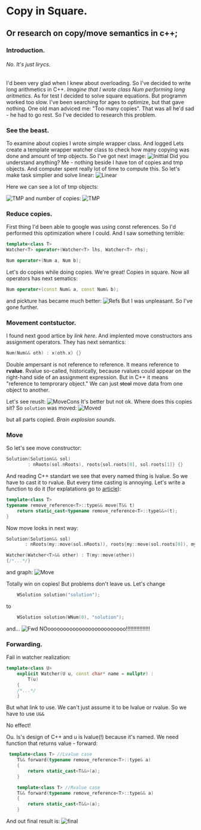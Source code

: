 # Copy in Square.
## Or research on copy/move semantics in c++;

### Introduction.
###### No. It's just lirycs.
I'd been very glad when I knew about overloading. So I've decided to write long arithmetics in C++.
*Imagine that I wrote class Num performing long aritmetics.* 
As for test I decided to solve square equations. But programm worked too slow. I've been searching for ages to optimize, but that gave nothing.
One old man adviced me: "Too many copies". That was all he'd sad - he had to go rest. So I've decided to research this problem.

### See the beast. 
To examine about copies I wrote simple wrapper class. And logged 
Lets create a template wrapper watcher class to check how many copying was done and amount of tmp objects. So I've got next image:
![Inittial](images/00Initial.png)
Did you understand anything? Me - nothing beside I have ton of copies and tmp objects. And computer spent really lot of time to compute this.
So let's make task simplier and solve linear:
![Linear](images/01Linear.png)


Here we can see a lot of tmp objects:


![TMP](images/02LinearTMP.png)
and number of copies:
![TMP](images/03LinearCopy.png)

### Reduce copies.
First thing I'd been able to google was using const references.
So I'd performed this optimization where I could.
And I saw something terrible:
```C++
template<class T> 
Watcher<T> operator+(Watcher<T> lhs, Watcher<T> rhs);

Num operator+(Num a, Num b);

```
Let's do copies while doing copies. We're great! Copies in square.
Now all operators has next sematics:
```C++
Num operator+(const Num& a, const Num& b);

```
and pickture has became much better:
![Refs](images/04Refs.png)
But I was unpleasant. So I've gone further.

### Movement contstuctor.
I found next good artice by *link here*.
And implented move constructors ans assignment operators.
They has next semantics:
```C++
Num(Num&& oth) : x(oth.x) {}
```
Double ampersant is not reference to reference. It means reference to **rvalue**. Rvalue so-called, historically, because rvalues could appear on the right-hand side of an assignment expression. But in C++ it means "reference to temprorary object." We can just ~~steal~~ move data from one object to another.

Let's see reuslt:
![MoveCons](images/05MoveCons.png)
It's better but not ok.
Where does this copies sit?
So ```solution``` was moved:
![Moved](images/06MoveCons.png)

but all parts copied. *Brain explosion sounds*.
### Move
So let's see move constructor:
```C++
Solution(Solution&& sol)
        : nRoots(sol.nRoots), roots{sol.roots[0], sol.roots[1]} {}
```
And reading C++ standart we see that every named thing is lvalue.
So we have to cast it to rvalue.
But every time casting is annoying.
Let's write a function to do it (for explatations go to [article](https://habr.com/ru/post/322132/)):
<!-- TODO: More explanations -->
```C++
template<class T>
typename remove_reference<T>::type&& move(T&& t)
    return static_cast<typename remove_reference<T>::type&&>(t);
}
```
Now move looks in next way:
```C++
Solution(Solution&& sol)
       : nRoots(my::move(sol.nRoots)), roots{my::move(sol.roots[0]), my::move(sol.roots[1])} {}

Watcher(Watcher<T>&& other) : T(my::move(other))
{/*...*/}

```
and graph:
![Move](images/07Move.png)

Totally win on copies! But problems don't leave us.
Let's change
```C++ 
    WSolution solution("solution");
```
to 
```C++ 
    WSolution solution(WNum(0), "solution");
```
and...
![Fwd](images/08Fwc.png)
NOooooooooooooooooooooooooo!!!!!!!!!!!!!!!!
### Forwarding.
Fail in watcher realization:
```C++
template<class U>
    explicit Watcher(U u, const char* name = nullptr) :
        T(u)
    {
    /*...*/
    }
```
But what link to use. We can't just assume it to be lvalue or rvalue.
So we have to use ```U&&```

No effect!

Ou. Is's design of C++ and u is lvalue(!) because it's named. We need function that returns value - forward:
<!-- TODO: Some explanations. -->
```C++
 template<class T> //Lvalue case
    T&& forward(typename remove_reference<T>::type& a)
    {
        return static_cast<T&&>(a);
    }

    template<class T> //Rvalue case
    T&& forward(typename remove_reference<T>::type&& a)
    {
        return static_cast<T&&>(a);
    }
```
And out final result is:
![final](images/09Fwc.png)
<!-- idea ptr to rgb. -->
<!-- legened of graph -->